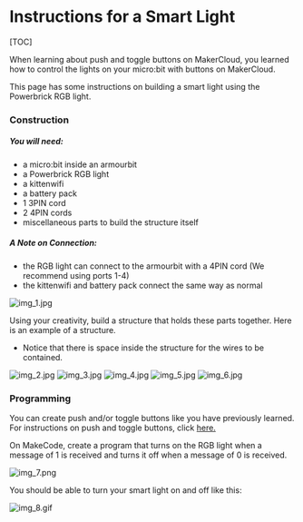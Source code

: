 # Instructions for a Smart Light

[TOC]

When learning about push and toggle buttons on MakerCloud, you learned how to control the lights on your micro:bit with buttons on MakerCloud.

This page has some instructions on building a smart light using the Powerbrick RGB light.

### Construction
##### You will need:
- a micro:bit inside an armourbit
- a Powerbrick RGB light
- a kittenwifi
- a battery pack
- 1 3PIN cord
- 2 4PIN cords
- miscellaneous parts to build the structure itself

##### A Note on Connection:
- the RGB light can connect to the armourbit with a 4PIN cord (We recommend using ports 1-4)
- the kittenwifi and battery pack connect the same way as normal


![img_1.jpg](img/img_1.jpg)

Using your creativity, build a structure that holds these parts together. Here is an example of a structure.
- Notice that there is space inside the structure for the wires to be contained.

![img_2.jpg](img/img_2.jpg)
![img_3.jpg](img/img_3.jpg)
![img_4.jpg](img/img_4.jpg)
![img_5.jpg](img/img_5.jpg)
![img_6.jpg](img/img_6.jpg)

### Programming
You can create push and/or toggle buttons like you have previously learned. For instructions on push and toggle buttons, click [here.]()

On MakeCode, create a program that turns on the RGB light when a message of 1 is received and turns it off when a message of 0 is received.

![img_7.png](img/img_7.png)

You should be able to turn your smart light on and off like this:

![img_8.gif](img/img_8.gif)